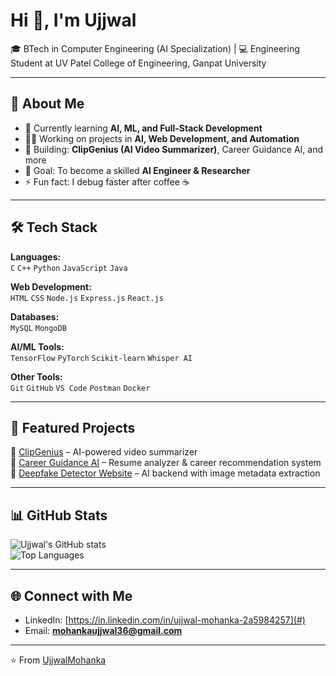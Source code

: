 # Hi 👋, I'm Ujjwal  

🎓 BTech in Computer Engineering (AI Specialization) | 💻 Engineering Student at UV Patel College of Engineering, Ganpat University  

---

## 🚀 About Me  
- 🌱 Currently learning **AI, ML, and Full-Stack Development**  
- 👨‍💻 Working on projects in **AI, Web Development, and Automation**  
- 🔭 Building: **ClipGenius (AI Video Summarizer)**, Career Guidance AI, and more  
- 🎯 Goal: To become a skilled **AI Engineer & Researcher**  
- ⚡ Fun fact: I debug faster after coffee ☕  

---

## 🛠️ Tech Stack  
**Languages:**  
`C` `C++` `Python` `JavaScript` `Java`  

**Web Development:**  
`HTML` `CSS` `Node.js` `Express.js` `React.js`  

**Databases:**  
`MySQL` `MongoDB`  

**AI/ML Tools:**  
`TensorFlow` `PyTorch` `Scikit-learn` `Whisper AI`  

**Other Tools:**  
`Git` `GitHub` `VS Code` `Postman` `Docker`  

---

## 📌 Featured Projects  
🔹 [ClipGenius](https://github.com/UjjwalMohanka/ClipGenius) – AI-powered video summarizer  
🔹 [Career Guidance AI](https://github.com/UjjwalMohanka/code_carnival) – Resume analyzer & career recommendation system  
🔹 [Deepfake Detector Website](#) – AI backend with image metadata extraction  

---

## 📊 GitHub Stats  
![Ujjwal's GitHub stats](https://github-readme-stats.vercel.app/api?username=UjjwalMohanka&show_icons=true&theme=radical)  
![Top Languages](https://github-readme-stats.vercel.app/api/top-langs/?username=UjjwalMohanka&layout=compact&theme=radical)  

---

## 🌐 Connect with Me  
- LinkedIn: [https://in.linkedin.com/in/ujjwal-mohanka-2a5984257](#)   
- Email: **mohankaujjwal36@gmail.com**  

---

⭐️ From [UjjwalMohanka](https://github.com/UjjwalMohanka)

